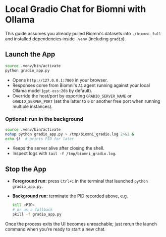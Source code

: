 # Local Gradio Chat for Biomni with Ollama

This guide assumes you already pulled Biomni's datasets into `./biomni_full` and installed dependencies inside `.venv` (including `gradio`).

## Launch the App

```bash
source .venv/bin/activate
python gradio_app.py
```

- Opens `http://127.0.0.1:7860` in your browser.
- Responses come from Biomni's `A1` agent running against your local Ollama model (`gpt-oss:20b` by default).
- Override the host/port by exporting `GRADIO_SERVER_NAME` or `GRADIO_SERVER_PORT` (set the latter to `0` or another free port when running multiple instances).

### Optional: run in the background

```bash
source .venv/bin/activate
nohup python gradio_app.py > /tmp/biomni_gradio.log 2>&1 &
echo $!  # prints PID for later
```

- Keeps the server alive after closing the shell.
- Inspect logs with `tail -f /tmp/biomni_gradio.log`.

## Stop the App

- **Foreground run:** press `Ctrl+C` in the terminal that launched `python gradio_app.py`.
- **Background run:** terminate the PID recorded above, e.g.

  ```bash
  kill <PID>
  # or as a fallback
  pkill -f gradio_app.py
  ```

Once the process exits the UI becomes unreachable; just rerun the launch command when you're ready to start a new chat.

